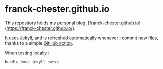 # franck-chester.github.io

This repository holds my personal blog, [franck-chester.github.io] (https://franck-chester.github.io/).

It uses [Jekyll](https://jekyllrb.com/), and is refreshed automatically whenever I commit new files, thanks to a simple [GitHub action](https://jekyllrb.com/docs/continuous-integration/github-actions/#setting-up-the-action).

When testing locally :

```
bundle exec jekyll serve
```
